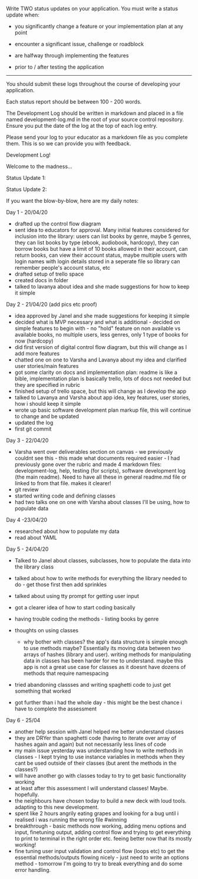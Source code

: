 Write TWO status updates on your application. You must write a status update when:
- you significantly change a feature or your implementation plan at any point

- encounter a significant issue, challenge or roadblock
- are halfway through implementing the features
- prior to / after testing the application
--------
You should submit these logs throughout the course of developing your application.

Each status report should be between 100 - 200 words.

The Development Log should be written in markdown and placed in a file named development-log.md in the root of your source control repository. Ensure you put the date of the log at the top of each log entry.

Please send your log to your educator as a markdown file as you complete them. This is so we can provide you with feedback.


Development Log!

Welcome to the madness...

Status Update 1:

Status Update 2:


If you want the blow-by-blow, here are my daily notes:

Day 1 - 20/04/20

- drafted up the control flow diagram
- sent idea to educators for approval. Many initial features considered for inclusion into the library: users can list books by genre, maybe 5 genres, they can list books by type (ebook, audiobook, hardcopy), they can borrow books but have a limit of 10 books allowed in their account, can return books, can view their account status, maybe multiple users with login names with login details stored in a seperate file so library can remember people's account status, etc
- drafted setup of trello space
- created docs in folder
- talked to lavanya about idea and she made suggestions for how to keep it simple


Day 2 - 21/04/20 (add pics etc proof)
- idea approved by Janel and she made suggestions for keeping it simple
- decided what is MVP necessary and what is additional - decided on simple features to begin with - no "hold" feature on non available vs available books, no multiple users, less genres, only 1 type of books for now (hardcopy)
- did first version of digital control flow diagram, but this will change as I add more features
- chatted one on one to Varsha and Lavanya about my idea and clarified user stories/main features
- got some clarity on docs and implementation plan: readme is like a bible, implementation plan is basically trello, lots of docs not needed but they are specified in rubric
- finished setup of trello space, but this will change as I develop the app
- talked to Lavanya and Varsha about app idea, key features, user stories, how i should keep it simple
- wrote up basic software development plan markup file, this will continue to change and be updated
- updated the log
- first git commit

Day 3 - 22/04/20
- Varsha went over deliverables section on canvas - we previously couldnt see this - this made what documents required easier - I had previously gone over the rubric and made 4 markdown files: development-log, help, testing (for scripts), software development log (the main readme). Need to have all these in general readme.md file or linked to from that file. makes it clearer!
- git review
- started writing code and defining classes
- had two talks one on one with Varsha about classes I'll be using, how to populate data 
  
Day 4 -23/04/20
- researched about how to populate my data
- read about YAML


Day 5 - 24/04/20

- Talked to Janel about classes, subclasses, how to populate the data into the library class
- talked about how to write methods for everything the library needed to do - get those first then add sprinkles
- talked about using tty prompt for getting user input
- got a clearer idea of how to start coding basically
- having trouble coding the methods - listing books by genre

- thoughts on using classes
  - why bother with classes? the app's data structure is simple enough to use methods maybe? Essentially its moving data between two arrays of hashes (library and user). writing methods for manipulating data in classes has been harder for me to understand. maybe this app is not a great use case for classes as it doesnt have dozens of methods that require namespacing
- tried abandoning classses and writing spaghetti code to just get something that worked
- got further than i had the whole day - this might be the best chance i have to complete the assessment

Day 6 - 25/04

  - another help session with Janel helped me better understand classes
  - they are DRYer than spaghetti code (having to iterate over array of hashes again and again) but not necessarily less lines of code
  - my main issue yesterday was understanding how to write methods in classes - I kept trying to use instance variables in methods when they cant be used outside of their classes (but arent the methods in the classes?)
  - will have another go with classes today to try to get basic functionality working
  - at least after this assessment I will understand classes! Maybe. hopefully.
  - the neighbours have chosen today to build a new deck with loud tools. adapting to this new development.
  - spent like 2 hours angrily eating grapes and looking for a bug until i realised i was running the wrong file #winning
- breakthrough - basic methods now working, adding menu options and input, finetuning output, adding control flow and trying to get everything to print to terminal in the right order etc. feeing better now that its mostly working!
- fine tuning user input validation and control flow (loops etc) to get the essential methods/outputs flowing nicely - just need to write an options method - tomorrow I'm going to try to break everything and do some error handling.